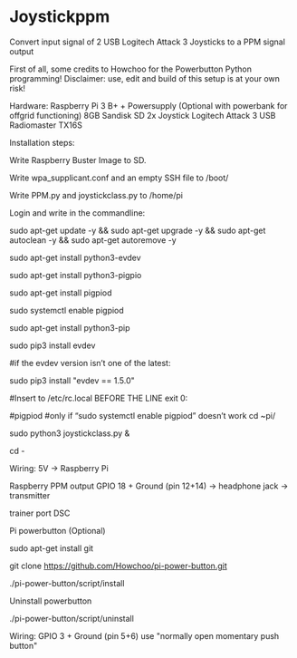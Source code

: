 # Joystickppm
Convert input signal of 2 USB Logitech Attack 3 Joysticks to a PPM signal output

First of all, some credits to Howchoo for the Powerbutton Python programming!
Disclaimer: use, edit and build of this setup is at
your own risk!

Hardware:
Raspberry Pi 3 B+ + Powersupply (Optional with powerbank for offgrid
functioning)
8GB Sandisk SD
2x Joystick Logitech Attack 3 USB
Radiomaster TX16S

Installation steps:

Write Raspberry Buster Image to SD. 

Write wpa_supplicant.conf and an empty SSH file to /boot/ 

Write PPM.py and joystickclass.py to /home/pi 

Login and write in the commandline:

sudo apt-get update -y && sudo apt-get upgrade -y && sudo apt-get autoclean -y && sudo apt-get autoremove -y

sudo apt-get install python3-evdev 

sudo apt-get install python3-pigpio 

sudo apt-get install pigpiod 

sudo systemctl enable pigpiod 

sudo apt-get install python3-pip 

sudo pip3 install evdev 

#if the evdev version isn’t one of the latest: 

sudo pip3 install "evdev == 1.5.0"

#Insert to /etc/rc.local BEFORE THE LINE exit 0:

#pigpiod #only if “sudo systemctl enable pigpiod” doesn’t work
cd ~pi/

sudo python3 joystickclass.py &

cd -

Wiring:
5V → Raspberry Pi

Raspberry PPM output GPIO 18 + Ground (pin 12+14) → headphone jack → transmitter

trainer port DSC

Pi powerbutton (Optional)

sudo apt-get install git

git clone https://github.com/Howchoo/pi-power-button.git

./pi-power-button/script/install

Uninstall powerbutton

./pi-power-button/script/uninstall

Wiring:
GPIO 3 + Ground (pin 5+6)
use "normally open momentary push button"
